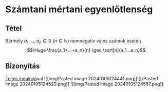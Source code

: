 # Számtani mértani egyenlőtlenség

## Tétel
Bármely $a_1, ..., a_n \in \mathbb{R}$ ($n \in \mathbb{N}$) nemnegatív valós számok esetén $$\Huge \frac{a_1+...+a_n}{n} \geq \sqrt[n]{a_1...a_n}$$
## Bizonyítás
[Teljes indukció](teljes-indukcio.md)val
![[img/Pasted image 20240105124441.png]]![[/Pasted image 20240105124520.png]]
![[img/Pasted image 20240105124557.png]]